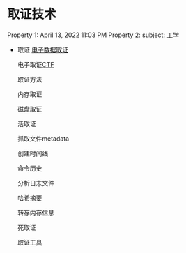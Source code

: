 # 取证技术

Property 1: April 13, 2022 11:03 PM
Property 2: 
subject: 工学

- 取证
	[电子数据取证](笔记本/已归档/电子数据取证及司法鉴%2082820/电子数据取证.md)
	
	电子取证[CTF](笔记本/已归档/技术/CTF.md)
	
	取证方法 
	
	内存取证 
	
	磁盘取证 
	
	活取证 
	
	抓取文件metadata 
	
	创建时间线 
	
	命令历史 
	
	分析日志文件 
	
	哈希摘要 
	
	转存内存信息 
	
	死取证 
	
	取证工具 
